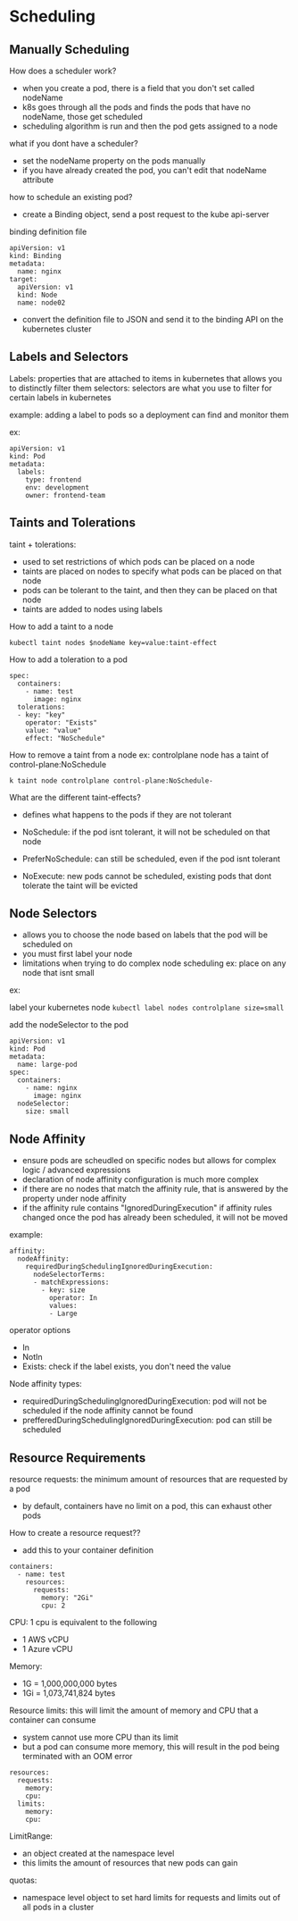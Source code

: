# Scheduling 

## Manually Scheduling 

How does a scheduler work?
- when you create a pod, there is a field that you don't set called nodeName
- k8s goes through all the pods and finds the pods that have no nodeName, those get scheduled
- scheduling algorithm is run and then the pod gets assigned to a node 

what if you dont have a scheduler?
- set the nodeName property on the pods manually
- if you have already created the pod, you can't edit that nodeName attribute 

how to schedule an existing pod? 
- create a Binding object, send a post request to the kube api-server

binding definition file 

```
apiVersion: v1 
kind: Binding 
metadata:
  name: nginx 
target:
  apiVersion: v1 
  kind: Node 
  name: node02
```

- convert the definition file to JSON and send it to the binding API on the kubernetes cluster


## Labels and Selectors 

Labels: properties that are attached to items in kubernetes that allows you to distinctly filter them 
selectors: selectors are what you use to filter for certain labels in kubernetes 

example: adding a label to pods so a deployment can find and monitor them 

ex:

``` 
apiVersion: v1 
kind: Pod 
metadata:
  labels: 
    type: frontend
    env: development 
    owner: frontend-team
```

## Taints and Tolerations 

taint + tolerations: 
  - used to set restrictions of which pods can be placed on a node 
  - taints are placed on nodes to specify what pods can be placed on that node 
  - pods can be tolerant to the taint, and then they can be placed on that node 
  - taints are added to nodes using labels 

How to add a taint to a node 

``` kubectl taint nodes $nodeName key=value:taint-effect ```

How to add a toleration to a pod 

``` 
spec:
  containers: 
    - name: test
      image: nginx
  tolerations:
  - key: "key"
    operator: "Exists"
    value: "value"
    effect: "NoSchedule"

```

How to remove a taint from a node 
ex: controlplane node has a taint of control-plane:NoSchedule

``` k taint node controlplane control-plane:NoSchedule- ```

What are the different taint-effects?
- defines what happens to the pods if they are not tolerant 

- NoSchedule: if the pod isnt tolerant, it will not be scheduled on that node 
- PreferNoSchedule: can still be scheduled, even if the pod isnt tolerant
- NoExecute: new pods cannot be scheduled, existing pods that dont tolerate the taint will be evicted 


## Node Selectors 
- allows you to choose the node based on labels that the pod will be scheduled on 
- you must first label your node 
- limitations when trying to do complex node scheduling 
  ex: place on any node that isnt small 

ex: 

label your kubernetes node
``` kubectl label nodes controlplane size=small ```

add the nodeSelector to the pod 
```
apiVersion: v1 
kind: Pod 
metadata:
  name: large-pod 
spec:
  containers:
    - name: nginx
      image: nginx 
  nodeSelector:
    size: small
```

## Node Affinity 
- ensure pods are scheudled on specific nodes but allows for complex logic / advanced expressions 
- declaration of node affinity configuration is much more complex 
- if there are no nodes that match the affinity rule, that is answered by the property under node affinity
- if the affinity rule contains "IgnoredDuringExecution" if affinity rules changed once the pod has already been scheduled, it will not be moved


example: 
```
affinity:
  nodeAffinity:
    requiredDuringSchedulingIgnoredDuringExecution:
      nodeSelectorTerms:
      - matchExpressions:
        - key: size
          operator: In
          values: 
          - Large 
```

operator options 
- In
- NotIn
- Exists: check if the label exists, you don't need the value 

Node affinity types:
- requiredDuringSchedulingIgnoredDuringExecution: pod will not be scheduled if the node affinity cannot be found 
- prefferedDuringSchedulingIgnoredDuringExecution: pod can still be scheduled 


## Resource Requirements 

resource requests: the minimum amount of resources that are requested by a pod 
- by default, containers have no limit on a pod, this can exhaust other pods 

How to create a resource request??
- add this to your container definition

```
containers:
  - name: test
    resources:
      requests: 
        memory: "2Gi"
        cpu: 2
```

CPU: 1 cpu is equivalent to the following 
  - 1 AWS vCPU 
  - 1 Azure vCPU

Memory:
  - 1G = 1,000,000,000 bytes 
  - 1Gi = 1,073,741,824 bytes 

Resource limits: this will limit the amount of memory and CPU that a container can consume 
- system cannot use more CPU than its limit
- but a pod can consume more memory, this will result in the pod being terminated with an OOM error

```
resources:
  requests:
    memory:
    cpu:
  limits:
    memory:
    cpu: 
```

LimitRange:
 - an object created at the namespace level 
 - this limits the amount of resources that new pods can gain 

quotas:
  - namespace level object to set hard limits for requests and limits out of all pods in a cluster